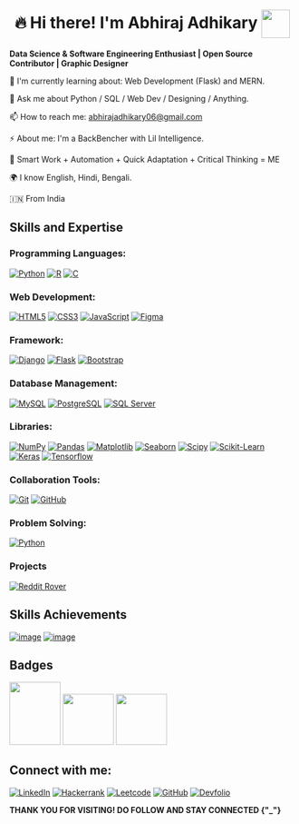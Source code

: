 <!-- Add your banner image URL here -->
<div align="center">
  <h1>🔥 Hi there! I'm Abhiraj Adhikary
  <span><img src="https://drive.google.com/uc?export=view&id=1fquStfgXuJmU5Kic1iReFXT7NCb9Zuz5" width="50" style="vertical-align: middle;"> </span></h1>
</div>



**Data Science & Software Engineering Enthusiast | Open Source Contributor | Graphic Designer**

🌱 I'm currently learning about: Web Development (Flask) and MERN.

💬 Ask me about Python / SQL / Web Dev / Designing / Anything.

📫 How to reach me: abhirajadhikary06@gmail.com

⚡ About me: I'm a BackBencher with Lil Intelligence.

💪 Smart Work + Automation + Quick Adaptation + Critical Thinking = ME

🌍 I know English, Hindi, Bengali.

🇮🇳 From India

## Skills and Expertise

### Programming Languages:
[![Python](https://img.shields.io/badge/Python-3776AB?style=for-the-badge&logo=python&logoColor=white)](https://www.python.org/)
[![R](https://img.shields.io/badge/R-276DC3?style=for-the-badge&logo=r&logoColor=white)](https://www.r-project.org/)
[![C](https://img.shields.io/badge/C-A8B9CC?style=for-the-badge&logo=c&logoColor=white)](https://en.wikipedia.org/wiki/C_(programming_language))

### Web Development:
[![HTML5](https://img.shields.io/badge/HTML5-E34F26?style=for-the-badge&logo=html5&logoColor=white)](https://developer.mozilla.org/en-US/docs/Web/HTML)
[![CSS3](https://img.shields.io/badge/CSS3-1572B6?style=for-the-badge&logo=css3&logoColor=white)](https://developer.mozilla.org/en-US/docs/Web/CSS)
[![JavaScript](https://img.shields.io/badge/JavaScript-F7DF1E?style=for-the-badge&logo=javascript&logoColor=black)](https://developer.mozilla.org/en-US/docs/Web/JavaScript)
[![Figma](https://img.shields.io/badge/Figma-F24E1E?style=for-the-badge&logo=figma&logoColor=white)](https://www.figma.com/)

### Framework:
[![Django](https://img.shields.io/badge/Django-092E20?style=for-the-badge&logo=django&logoColor=white)](https://www.djangoproject.com/)
[![Flask](https://img.shields.io/badge/Flask-000000?style=for-the-badge&logo=flask&logoColor=white)](https://flask.palletsprojects.com/)
[![Bootstrap](https://img.shields.io/badge/Bootstrap-7952B3?style=for-the-badge&logo=bootstrap&logoColor=white)](https://getbootstrap.com/)

### Database Management:
[![MySQL](https://img.shields.io/badge/MySQL-4479A1?style=for-the-badge&logo=mysql&logoColor=white)](https://www.mysql.com/)
[![PostgreSQL](https://img.shields.io/badge/PostgreSQL-336791?style=for-the-badge&logo=postgresql&logoColor=white)](https://www.postgresql.org/)
[![SQL Server](https://img.shields.io/badge/SQL_Server-CC2927?style=for-the-badge&logo=microsoftsqlserver&logoColor=white)](https://www.microsoft.com/en-us/sql-server)

### Libraries:
[![NumPy](https://img.shields.io/badge/NumPy-013243?style=for-the-badge&logo=numpy&logoColor=white)](https://numpy.org/)
[![Pandas](https://img.shields.io/badge/Pandas-150458?style=for-the-badge&logo=pandas&logoColor=white)](https://pandas.pydata.org/)
[![Matplotlib](https://img.shields.io/badge/Matplotlib-007ACC?style=for-the-badge&logo=matplotlib&logoColor=white)](https://matplotlib.org/)
[![Seaborn](https://img.shields.io/badge/Seaborn-3776AB?style=for-the-badge&logo=seaborn&logoColor=white)](https://seaborn.pydata.org/)
[![Scipy](https://img.shields.io/badge/SciPy-8CAAE6?style=for-the-badge&logo=scipy&logoColor=white)](https://scipy.org/)
[![Scikit-Learn](https://img.shields.io/badge/Scikit_Learn-F7931E?style=for-the-badge&logo=scikit-learn&logoColor=white)](https://scikit-learn.org/)
[![Keras](https://img.shields.io/badge/Keras-D00000?style=for-the-badge&logo=keras&logoColor=white)](https://keras.io/)
[![Tensorflow](https://img.shields.io/badge/TensorFlow-FF6F00?style=for-the-badge&logo=tensorflow&logoColor=white)](https://www.tensorflow.org/)

### Collaboration Tools:
[![Git](https://img.shields.io/badge/Git-F05032?style=for-the-badge&logo=git&logoColor=white)](https://git-scm.com/)
[![GitHub](https://img.shields.io/badge/GitHub-181717?style=for-the-badge&logo=github&logoColor=white)](https://github.com/)

### Problem Solving:
[![Python](https://img.shields.io/badge/Python-3776AB?style=for-the-badge&logo=python&logoColor=white)](https://www.python.org/)

### Projects
[![Reddit Rover](https://img.shields.io/badge/Reddit%20Rover-Top%20reddit%20feed%20scraper-596AFF?style=for-the-badge&labelColor=white&logo=)](https://redditrover.pythonanywhere.com)

## Skills Achievements
[![image](https://github.com/abhirajadhikary06/abhirajadhikary06/assets/171187625/7a35ae27-b058-4913-9660-e84910bb1b35)](https://www.hackerrank.com/abhirajadhikary1)
[![image](https://github.com/abhirajadhikary06/abhirajadhikary06/assets/171187625/75e4bf72-2f50-4616-88b3-bc047e19b7ab)](https://www.hackerrank.com/abhirajadhikary1)

## Badges
<img src="https://github.com/abhirajadhikary06/abhirajadhikary06/assets/171187625/4682dafd-bf4a-4c70-a531-c1b4d6d97a99" width="90px" height="110.59px" />  <img src="https://assets.leetcode.com/static_assets/public/images/badges/2024/gif/2024-06.gif" width="90px" height="90px" /> <img src="https://assets.leetcode.com/static_assets/others/Introduction_to_Pandas.gif" width="90px" height="90px" />




## Connect with me:

[![LinkedIn](https://img.shields.io/badge/LinkedIn-0077B5?style=for-the-badge&logo=linkedin&logoColor=white)](https://www.linkedin.com/in/abhirajadhikary06)
[![Hackerrank](https://img.shields.io/badge/Hackerrank-2EC866?style=for-the-badge&logo=hackerrank&logoColor=white)](https://www.hackerrank.com/profile/abhirajadhikary1)
[![Leetcode](https://img.shields.io/badge/Leetcode-FFA116?style=for-the-badge&logo=leetcode&logoColor=black)](https://leetcode.com/u/0vz9vQHr2y/)
[![GitHub](https://img.shields.io/badge/GitHub-181717?style=for-the-badge&logo=github&logoColor=white)](https://github.com/abhirajadhikary06)
[![Devfolio](https://img.shields.io/badge/Devfolio-Profile-9cf?style=for-the-badge&logo=devfolio)](https://devfolio.co/@abhirajadhikary)


**THANK YOU FOR VISITING! DO FOLLOW AND STAY CONNECTED {"_"}**
